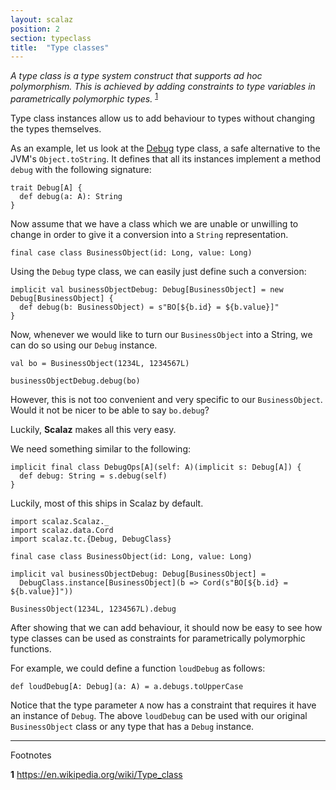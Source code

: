 ```yaml
---
layout: scalaz
position: 2
section: typeclass
title:  "Type classes"
---
```


_A type class is a type system construct that supports ad hoc polymorphism.
This is achieved by adding constraints to type variables in parametrically polymorphic types._ <sup>[1](#f1)</sup>

Type class instances allow us to add behaviour to types without changing the types themselves.

As an example, let us look at the [Debug](./tc.html) type class, a safe alternative to the JVM's `Object.toString`.
It defines that all its instances implement a method `debug` with the following signature:

```tut:silent
trait Debug[A] {
  def debug(a: A): String
}
```

Now assume that we have a class which we are unable or unwilling to change in order to give it a conversion into a `String` representation.

```tut:silent
final case class BusinessObject(id: Long, value: Long)
```

Using the `Debug` type class, we can easily just define such a conversion:

```tut:silent
implicit val businessObjectDebug: Debug[BusinessObject] = new Debug[BusinessObject] {
  def debug(b: BusinessObject) = s"BO[${b.id} = ${b.value}]"
}
```

Now, whenever we would like to turn our `BusinessObject` into a String, we can do so using our `Debug` instance.

```tut
val bo = BusinessObject(1234L, 1234567L)

businessObjectDebug.debug(bo)
```

However, this is not too convenient and very specific to our `BusinessObject`. Would it not be nicer to be able to say `bo.debug`?

Luckily, **Scalaz** makes all this very easy.

We need something similar to the following:

```tut:silent
implicit final class DebugOps[A](self: A)(implicit s: Debug[A]) {
  def debug: String = s.debug(self)
}
```

Luckily, most of this ships in Scalaz by default.

```tut:reset
import scalaz.Scalaz._
import scalaz.data.Cord
import scalaz.tc.{Debug, DebugClass}

final case class BusinessObject(id: Long, value: Long)

implicit val businessObjectDebug: Debug[BusinessObject] =
  DebugClass.instance[BusinessObject](b => Cord(s"BO[${b.id} = ${b.value}]"))

BusinessObject(1234L, 1234567L).debug
```

After showing that we can add behaviour, it should now be easy to see how type classes can be used as constraints for parametrically polymorphic functions.

For example, we could define a function `loudDebug` as follows:

```tut:silent
def loudDebug[A: Debug](a: A) = a.debugs.toUpperCase
```

Notice that the type parameter `A` now has a constraint that requires it have an instance of `Debug`.
The above `loudDebug` can be used with our original `BusinessObject` class or any type that has a `Debug` instance.

---

Footnotes

<b id="f1">1</b> <https://en.wikipedia.org/wiki/Type_class>
